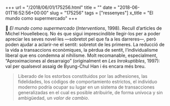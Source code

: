 +++
url = "/2018/06/01/175256.html"
title = ""
date = "2018-06-01T16:52:56+00:00"
slug = "175256"
tags = ["ressenyes"]
x_title = "El mundo como supermercado"
+++

📖 *El mundo como supermercado* (*Interventions*, 1998). Recull d’articles de Michel Houellebecq. No és que sigui imprescindible llegir-los per a poder apreciar les seves novel·les —sobretot pel que fa a les darreres—, però poden ajudar a aclarir-ne el sentit: sobretot de les primeres. La reducció de la vida a transaccions econòmiques, la pèrdua de sentit, l’individualisme liberal que ens condemna al nihilisme. Molt recomanable, especialment, “Aproximaciones al desarraigo” (originalment en *Les Inrokuptibles*, 1997): val per qualsevol assaig de Byung-Chul Han i és encara més breu.

> Liberado de los estorbos constituidos por las adhesiones, las fidelidades, los códigos de comportamiento estrictos, el individuo moderno podría ocupar su lugar en un sistema de transacciones generalizadas en el cual es posible atribuirle, de forma unívoca y sin ambigüedad, un *valor de cambio*.

